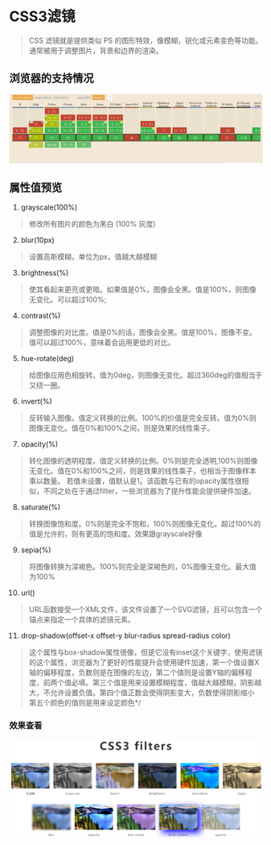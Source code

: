 # CSS3滤镜
>CSS 滤镜就是提供类似 PS 的图形特效，像模糊，锐化或元素变色等功能。通常被用于调整图片，背景和边界的渲染。

## 浏览器的支持情况
![滤镜](amWiki/images/css3滤镜支持.jpg)

## 属性值预览
1. grayscale(100%) 
> 修改所有图片的颜色为黑白 (100% 灰度)

2. blur(10px)
> 设置高斯模糊，单位为px，值越大越模糊

3. brightness(%)
> 使其看起来更亮或更暗。如果值是0%，图像会全黑。值是100%，则图像无变化。可以超过100%;

4. contrast(%)
> 调整图像的对比度。值是0%的话，图像会全黑。值是100%，图像不变。值可以超过100%，意味着会运用更低的对比。

5. hue-rotate(deg)
> 给图像应用色相旋转。值为0deg，则图像无变化。超过360deg的值相当于又绕一圈。

6. invert(%)
> 反转输入图像。值定义转换的比例。100%的价值是完全反转。值为0%则图像无变化。值在0%和100%之间，则是效果的线性乘子。

7. opacity(%)
> 转化图像的透明程度。值定义转换的比例。0%则是完全透明,100%则图像无变化。值在0%和100%之间，则是效果的线性乘子，也相当于图像样本乘以数量。 若值未设置，值默认是1。该函数与已有的opacity属性很相似，不同之处在于通过filter，一些浏览器为了提升性能会提供硬件加速。

8. saturate(%)
> 转换图像饱和度。0%则是完全不饱和，100%则图像无变化。超过100%的值是允许的，则有更高的饱和度。效果跟grayscale好像

9. sepia(%)
> 将图像转换为深褐色。100%则完全是深褐色的，0%图像无变化。最大值为100%

10. url()
> URL函数接受一个XML文件，该文件设置了一个SVG滤镜，且可以包含一个锚点来指定一个具体的滤镜元素。

11. drop-shadow(offset-x offset-y blur-radius spread-radius color)
> 这个属性与box-shadow属性很像，但是它没有inset这个关键字，使用滤镜的这个属性，浏览器为了更好的性能提升会使用硬件加速，第一个值设置X轴的偏移程度，负数则是在图像的左边，第二个值则是设置Y轴的偏移程度，前两个值必填。第三个值是用来设置模糊程度，值越大越模糊，阴影越大，不允许设置负值。第四个值正数会使得阴影变大，负数使得阴影缩小  第五个颜色的值则是用来设定颜色*/

### 效果查看
![滤镜](amWiki/images/css3filters.png)
